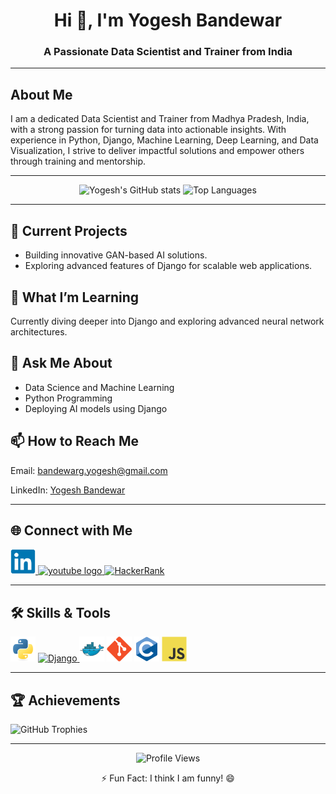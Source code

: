 <h1 align="center">Hi 👋, I'm Yogesh Bandewar</h1>
<h3 align="center">A Passionate Data Scientist and Trainer from India</h3>

---

<h2 align="left">About Me</h2>
<p align="left">I am a dedicated Data Scientist and Trainer from Madhya Pradesh, India, with a strong passion for turning data into actionable insights. With experience in Python, Django, Machine Learning, Deep Learning, and Data Visualization, I strive to deliver impactful solutions and empower others through training and mentorship.</p>

---

<div align="center">
  <img src="https://github-readme-stats.vercel.app/api?username=Yogesh0801&show_icons=true&include_all_commits=true&count_private=true&theme=dracula" height="150" alt="Yogesh's GitHub stats" />
  <img src="https://github-readme-stats.vercel.app/api/top-langs?username=Yogesh0801&layout=compact&langs_count=6&theme=dracula" height="150" alt="Top Languages" />
</div>

---

<h2 align="left">🔭 Current Projects</h2>
<ul>
  <li>Building innovative GAN-based AI solutions.</li>
  <li>Exploring advanced features of Django for scalable web applications.</li>
</ul>

<h2 align="left">🌱 What I’m Learning</h2>
<p>Currently diving deeper into Django and exploring advanced neural network architectures.</p>

<h2 align="left">💬 Ask Me About</h2>
<ul>
  <li>Data Science and Machine Learning</li>
  <li>Python Programming</li>
  <li>Deploying AI models using Django</li>
</ul>

<h2 align="left">📫 How to Reach Me</h2>
<p>Email: <a href="mailto:bandewarg.yogesh@gmail.com">bandewarg.yogesh@gmail.com</a></p>
<p>LinkedIn: <a href="https://linkedin.com/in/yogesh-bandewar-091055219">Yogesh Bandewar</a></p>

---

<h2 align="left">🌐 Connect with Me</h2>
<p>
  <a href="https://linkedin.com/in/yogesh-bandewar-091055219" target="_blank">
    <img src="https://raw.githubusercontent.com/devicons/devicon/master/icons/linkedin/linkedin-original.svg" height="40" alt="LinkedIn" />
  </a>
  <a href="https://www.youtube.com/c/codeeyog" target="_blank">
    <img src="https://img.shields.io/static/v1?message=Youtube&logo=youtube&label=&color=FF0000&logoColor=white&labelColor=&style=for-the-badge" height="40" alt="youtube logo"  />
<a href="https://www.hackerrank.com/" target="_blank">
    <img src="https://img.shields.io/badge/HackerRank-2EC866?style=for-the-badge&logo=hackerrank&logoColor=white" height="40" alt="HackerRank" />
  </a>
</p>

---

<h2 align="left">🛠️ Skills & Tools</h2>
<p>
  <img src="https://raw.githubusercontent.com/devicons/devicon/master/icons/python/python-original.svg" height="40" alt="Python" />
  <a href="https://www.djangoproject.com/" target="_blank">
    <img src="https://img.shields.io/badge/Django-092E20?style=for-the-badge&logo=django&logoColor=white" height="40" alt="Django" />
  </a>
  <img src="https://raw.githubusercontent.com/devicons/devicon/master/icons/docker/docker-original.svg" height="40" alt="Docker" />
  <img src="https://raw.githubusercontent.com/devicons/devicon/master/icons/git/git-original.svg" height="40" alt="Git" />
  <img src="https://raw.githubusercontent.com/devicons/devicon/master/icons/c/c-original.svg" height="40" alt="C" />
  <img src="https://raw.githubusercontent.com/devicons/devicon/master/icons/javascript/javascript-original.svg" height="40" alt="JavaScript" />
</p>

---

<h2 align="left">🏆 Achievements</h2>
<p align="left">
  <img src="https://github-profile-trophy.vercel.app/?username=Yogesh0801&theme=dracula" alt="GitHub Trophies" />
</p>

---

<p align="center">
  <img src="https://komarev.com/ghpvc/?username=Yogesh0801&label=Profile%20views&color=blue&style=flat" alt="Profile Views" />
</p>

<p align="center">
  ⚡ Fun Fact: I think I am funny! 😄
</p>
